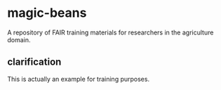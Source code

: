# magic-beans
A repository of FAIR training materials for researchers in the agriculture domain.

## clarification
This is actually an example for training purposes. 
